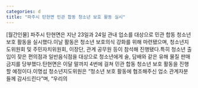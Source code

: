```yaml
---
categories: d
title: "파주시 탄현면 민관 합동 청소년 보호 활동 실시"
---
```

[월간인물] 파주시 탄현면은 지난 23일과 24일 관내 업소를 대상으로 민관 합동 청소년 보호 활동을 실시했다.이날 활동은 청소년 보호의식 강화를 위해 마련됐으며, 청소년지도위원회 및 주민자치위원회, 이장단, 관계 공무원 등이 참석해 진행됐다.특히 청소년 출입이 잦은 편의점과 일반음식점을 대상으로 청소년에게 술, 담배와 같은 유해 물질 판매 금지를 당부했다.탄현면은 이달 말까지 4번에 걸쳐 민관 합동 청소년 보호 활동을 진행할 예정이다.이명섭 청소년지도위원은 “청소년 보호 활동에 협조해주신 업소 관계자분들께 감사드린다”며, “우리의